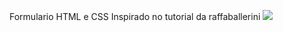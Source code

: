 Formulario HTML e CSS
Inspirado no tutorial da raffaballerini
<img src="(https://user-images.githubusercontent.com/94645147/143788796-7467e02b-a0da-4ec1-ac7b-ff27f6380d96.png)">


